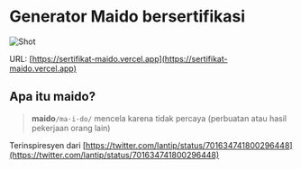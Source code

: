 # Generator Maido bersertifikasi

![Shot](http://i.imgur.com/df4nYmC.png)

URL: [https://sertifikat-maido.vercel.app](https://sertifikat-maido.vercel.app)

## Apa itu maido?

>**maido**`/ma·i·do/` mencela karena tidak percaya (perbuatan atau hasil pekerjaan orang lain)

Terinspiresyen dari [https://twitter.com/lantip/status/701634741800296448](https://twitter.com/lantip/status/701634741800296448)